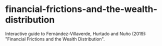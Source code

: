 # financial-frictions-and-the-wealth-distribution
Interactive guide to Fernández-Villaverde, Hurtado and Nuño (2019): "Financial Frictions and the Wealth Distribution".
